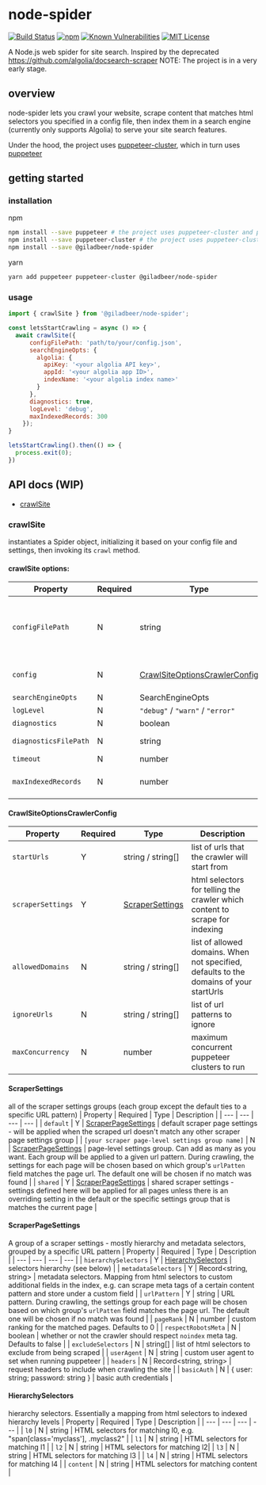 # node-spider

[![Build Status](https://github.com/giladbeer/node-spider/actions/workflows/quality-checks.yml/badge.svg)](https://github.com/giladbeer/node-spider/actions/workflows/quality-checks.yml)
[![npm](https://img.shields.io/npm/v/node-spider)](https://www.npmjs.com/package/@giladbeer/node-spider)
[![Known Vulnerabilities](https://snyk.io/test/github/giladbeer/node-spider/badge.svg)](https://snyk.io/test/github/giladbeer/node-spider)
[![MIT License](https://img.shields.io/npm/l/node-spider.svg)](#license)


A Node.js web spider for site search. Inspired by the deprecated https://github.com/algolia/docsearch-scraper
NOTE: The project is in a very early stage.

## overview

node-spider lets you crawl your website, scrape content that matches html selectors you specified in a config file, then index them in a search engine (currently only supports Algolia) to serve your site search features.

Under the hood, the project uses [puppeteer-cluster](https://github.com/thomasdondorf/puppeteer-cluster), which in turn uses [puppeteer](https://github.com/puppeteer/puppeteer)

## getting started

### installation

npm
```sh
npm install --save puppeteer # the project uses puppeteer-cluster and puppeteer under the hood
npm install --save puppeteer-cluster # the project uses puppeteer-cluster and puppeteer under the hood
npm install --save @giladbeer/node-spider
```

yarn
```sh
yarn add puppeteer puppeteer-cluster @giladbeer/node-spider
```

### usage

```js
import { crawlSite } from '@giladbeer/node-spider';

const letsStartCrawling = async () => {
  await crawlSite({
      configFilePath: 'path/to/your/config.json',
      searchEngineOpts: {
        algolia: {
          apiKey: '<your algolia API key>',
          appId: '<your algolia app ID>',
          indexName: '<your algolia index name>'
        }
      },
      diagnostics: true,
      logLevel: 'debug',
      maxIndexedRecords: 300
    });
}

letsStartCrawling().then(() => {
  process.exit(0);
})
```

## API docs (WIP)

- [crawlSite](#crawlSite)

### crawlSite

instantiates a Spider object, initializing it based on your config file and settings, then invoking its `crawl` method.

#### crawlSite options:

| Property | Required | Type | Description |
| --- | --- | --- | --- |
| `configFilePath` | N | string | the path to your config json file (see sample config: https://github.com/giladbeer/node-spider/blob/main/config.sample.json or reference: #CrawlSiteOptionsCrawlerConfig) |
| `config` | N | [CrawlSiteOptionsCrawlerConfig](#CrawlSiteOptionsCrawlerConfig) | alternatively to passing a config file path, can pass the config file's properties here |
| `searchEngineOpts` | N | SearchEngineOpts | search engine settings |
| `logLevel` | N | `"debug"` / `"warn"` / `"error"` | log level |
| `diagnostics` | N | boolean | whether or not to output diagnostics |
| `diagnosticsFilePath` | N | string | path to the file where diagnostics will be written to |
| `timeout` | N | number | timeout in ms |
| `maxIndexedRecords` | N | number | maximum number of records to index. If reached, the crawling jobs will terminate |

#### CrawlSiteOptionsCrawlerConfig
| Property | Required | Type | Description |
| --- | --- | --- | --- |
| `startUrls` | Y | string / string[] | list of urls that the crawler will start from |
| `scraperSettings` | Y | [ScraperSettings](#ScraperSettings) | html selectors for telling the crawler which content to scrape for indexing |
| `allowedDomains` | N | string / string[] | list of allowed domains. When not specified, defaults to the domains of your startUrls |
| `ignoreUrls` | N | string / string[] | list of url patterns to ignore |
| `maxConcurrency` | N | number | maximum concurrent puppeteer clusters to run |

#### ScraperSettings
all of the scraper settings groups (each group except the default ties to a specific URL pattern)
| Property | Required | Type | Description |
| --- | --- | --- | --- |
| `default` | Y | [ScraperPageSettings](#ScraperPageSettings) | default scraper page settings - will be applied when the scraped url doesn't match any other scraper page settings group |
| `[your scraper page-level settings group name]` | N | [ScraperPageSettings](#ScraperPageSettings) | page-level settings group. Can add as many as you want. Each group will be applied to a given url pattern. During crawling, the settings for each page will be chosen based on which group's  `urlPatten` field matches the page url. The default one will be chosen if no match was found |
| `shared` | Y | [ScraperPageSettings](#ScraperPageSettings) | shared scraper settings - settings defined here will be applied for all pages unless there is an overriding setting in the default or the specific settings group that is matches the current page |

#### ScraperPageSettings
A group of a scraper settings - mostly hierarchy and metadata selectors, grouped by a specific URL pattern
| Property | Required | Type | Description |
| --- | --- | --- | --- |
| `hierarchySelectors` | Y | [HierarchySelectors](#HierarchySelectors) | selectors hierarchy (see below) |
| `metadataSelectors` | Y | Record<string, string> | metadata selectors. Mapping from html selectors to custom additional fields in the index, e.g. can scrape meta tags of a certain content pattern and store under a custom field |
| `urlPattern` | Y | string | URL pattern. During crawling, the settings group for each page will be chosen based on which group's `urlPatten` field matches the page url. The default one will be chosen if no match was found |
| `pageRank` | N | number | custom ranking for the matched pages. Defaults to 0 |
| `respectRobotsMeta` | N | boolean | whether or not the crawler should respect `noindex` meta tag. Defaults to false |
| `excludeSelectors` | N | string[] | list of html selectors to exclude from being scraped |
| `userAgent` | N | string | custom user agent to set when running puppeteer |
| `headers` | N | Record<string, string> | request headers to include when crawling the site |
| `basicAuth` | N | { user: string; password: string } | basic auth credentials |



#### HierarchySelectors
hierarchy selectors. Essentially a mapping from html selectors to indexed hierarchy levels
| Property | Required | Type | Description |
| --- | --- | --- | --- |
| `l0` | N | string | HTML selectors for matching l0, e.g. "span[class='myclass'], .myclass2" |
| `l1` | N | string | HTML selectors for matching l1 |
| `l2` | N | string | HTML selectors for matching l2|
| `l3` | N | string | HTML selectors for matching l3 |
| `l4` | N | string | HTML selectors for matching l4 |
| `content` | N | string | HTML selectors for matching content |
